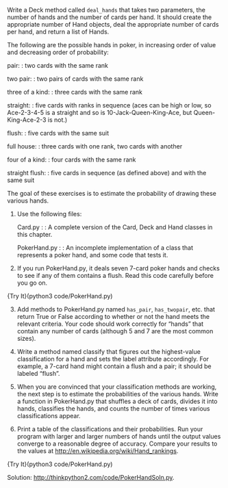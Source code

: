 
Write a Deck method called `deal_hands` that takes two parameters, the number of hands and the number of cards per hand. It should create the appropriate number of Hand objects, deal the appropriate number of cards per hand, and return a list of Hands.


The following are the possible hands in poker, in increasing order of value and decreasing order of probability:

pair:
:   two cards with the same rank

two pair:
:   two pairs of cards with the same rank

three of a kind:
:   three cards with the same rank

straight:
:   five cards with ranks in sequence (aces can be high or low, so <span>Ace-2-3-4-5</span> is a straight and so is <span>10-Jack-Queen-King-Ace</span>, but <span>Queen-King-Ace-2-3</span> is not.)

flush:
:   five cards with the same suit

full house:
:   three cards with one rank, two cards with another

four of a kind:
:   four cards with the same rank

straight flush:
:   five cards in sequence (as defined above) and with the same suit

The goal of these exercises is to estimate the probability of drawing these various hands.

1.  Use the following files:

    <span>Card.py</span>
    :   : A complete version of the <span>Card</span>, <span>Deck</span> and <span>Hand</span> classes in this chapter.

    <span>PokerHand.py</span>
    :   : An incomplete implementation of a class that represents a poker hand, and some code that tests it.

2.  If you run <span>PokerHand.py</span>, it deals seven 7-card poker hands and checks to see if any of them contains a flush. Read this code carefully before you go on.

{Try It}(python3 code/PokerHand.py)

3.  Add methods to <span>PokerHand.py</span> named `has_pair`, `has_twopair`, etc. that return True or False according to whether or not the hand meets the relevant criteria. Your code should work correctly for “hands” that contain any number of cards (although 5 and 7 are the most common sizes).

4.  Write a method named <span>classify</span> that figures out the highest-value classification for a hand and sets the <span>label</span> attribute accordingly. For example, a 7-card hand might contain a flush and a pair; it should be labeled “flush”.

5.  When you are convinced that your classification methods are working, the next step is to estimate the probabilities of the various hands. Write a function in <span>PokerHand.py</span> that shuffles a deck of cards, divides it into hands, classifies the hands, and counts the number of times various classifications appear.

6.  Print a table of the classifications and their probabilities. Run your program with larger and larger numbers of hands until the output values converge to a reasonable degree of accuracy. Compare your results to the values at <http://en.wikipedia.org/wiki/Hand_rankings>.

{Try It}(python3 code/PokerHand.py)

Solution: <http://thinkpython2.com/code/PokerHandSoln.py>.